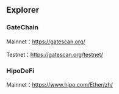 ## Explorer

### GateChain 

Mainnet：https://gatescan.org/

Testnet：https://gatescan.org/testnet/



### HipoDeFi

Mainnet：https://www.hipo.com/Ether/zh/




